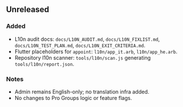 ## Unreleased

### Added
- L10n audit docs: `docs/L10N_AUDIT.md`, `docs/L10N_FIXLIST.md`, `docs/L10N_TEST_PLAN.md`, `docs/L10N_EXIT_CRITERIA.md`.
- Flutter placeholders for `appoint`: `l10n/app_it.arb`, `l10n/app_he.arb`.
- Repository l10n scanner: `tools/l10n/scan.js` generating `tools/l10n/report.json`.

### Notes
- Admin remains English-only; no translation infra added.
- No changes to Pro Groups logic or feature flags.



